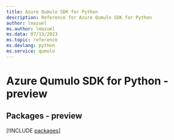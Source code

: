 ```yaml
---
title: Azure Qumulo SDK for Python
description: Reference for Azure Qumulo SDK for Python
author: lmazuel
ms.author: lmazuel
ms.data: 07/13/2023
ms.topic: reference
ms.devlang: python
ms.service: qumulo
---
```

# Azure Qumulo SDK for Python - preview
## Packages - preview
[!INCLUDE [packages](qumulo-index.md)]